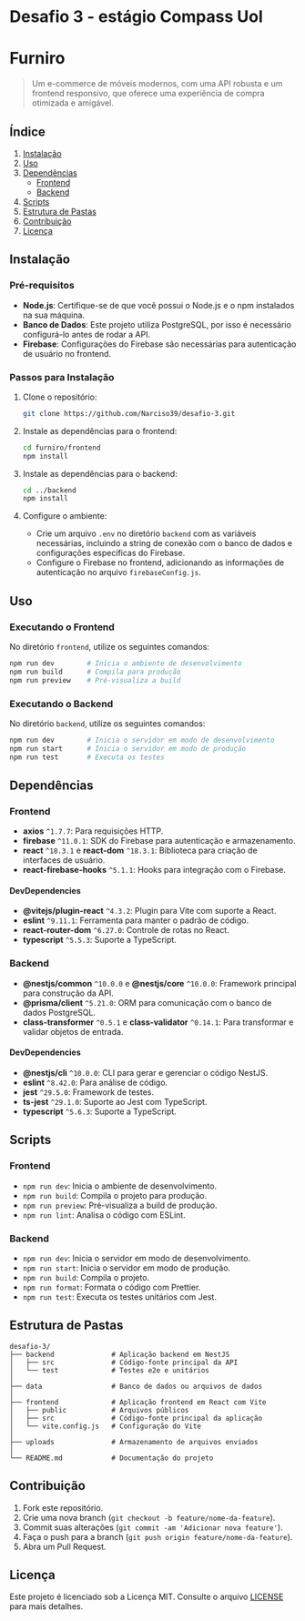 # Desafio 3 - estágio Compass Uol
# Furniro

> Um e-commerce de móveis modernos, com uma API robusta e um frontend responsivo, que oferece uma experiência de compra otimizada e amigável.

## Índice

1. [Instalação](#instalação)
2. [Uso](#uso)
3. [Dependências](#dependências)
   - [Frontend](#frontend)
   - [Backend](#backend)
4. [Scripts](#scripts)
5. [Estrutura de Pastas](#estrutura-de-pastas)
6. [Contribuição](#contribuição)
7. [Licença](#licença)

## Instalação

### Pré-requisitos

- **Node.js**: Certifique-se de que você possui o Node.js e o npm instalados na sua máquina.
- **Banco de Dados**: Este projeto utiliza PostgreSQL, por isso é necessário configurá-lo antes de rodar a API.
- **Firebase**: Configurações do Firebase são necessárias para autenticação de usuário no frontend.

### Passos para Instalação

1. Clone o repositório:
   ```bash
   git clone https://github.com/Narciso39/desafio-3.git
   ```

2. Instale as dependências para o frontend:
   ```bash
   cd furniro/frontend
   npm install
   ```

3. Instale as dependências para o backend:
   ```bash
   cd ../backend
   npm install
   ```

4. Configure o ambiente:
   - Crie um arquivo `.env` no diretório `backend` com as variáveis necessárias, incluindo a string de conexão com o banco de dados e configurações específicas do Firebase.
   - Configure o Firebase no frontend, adicionando as informações de autenticação no arquivo `firebaseConfig.js`.

## Uso

### Executando o Frontend

No diretório `frontend`, utilize os seguintes comandos:

```bash
npm run dev        # Inicia o ambiente de desenvolvimento
npm run build      # Compila para produção
npm run preview    # Pré-visualiza a build
```

### Executando o Backend

No diretório `backend`, utilize os seguintes comandos:

```bash
npm run dev        # Inicia o servidor em modo de desenvolvimento
npm run start      # Inicia o servidor em modo de produção
npm run test       # Executa os testes
```

## Dependências

### Frontend

- **axios** `^1.7.7`: Para requisições HTTP.
- **firebase** `^11.0.1`: SDK do Firebase para autenticação e armazenamento.
- **react** `^18.3.1` e **react-dom** `^18.3.1`: Biblioteca para criação de interfaces de usuário.
- **react-firebase-hooks** `^5.1.1`: Hooks para integração com o Firebase.

#### DevDependencies

- **@vitejs/plugin-react** `^4.3.2`: Plugin para Vite com suporte a React.
- **eslint** `^9.11.1`: Ferramenta para manter o padrão de código.
- **react-router-dom** `^6.27.0`: Controle de rotas no React.
- **typescript** `^5.5.3`: Suporte a TypeScript.

### Backend

- **@nestjs/common** `^10.0.0` e **@nestjs/core** `^10.0.0`: Framework principal para construção da API.
- **@prisma/client** `^5.21.0`: ORM para comunicação com o banco de dados PostgreSQL.
- **class-transformer** `^0.5.1` e **class-validator** `^0.14.1`: Para transformar e validar objetos de entrada.

#### DevDependencies

- **@nestjs/cli** `^10.0.0`: CLI para gerar e gerenciar o código NestJS.
- **eslint** `^8.42.0`: Para análise de código.
- **jest** `^29.5.0`: Framework de testes.
- **ts-jest** `^29.1.0`: Suporte ao Jest com TypeScript.
- **typescript** `^5.6.3`: Suporte a TypeScript.

## Scripts

### Frontend

- `npm run dev`: Inicia o ambiente de desenvolvimento.
- `npm run build`: Compila o projeto para produção.
- `npm run preview`: Pré-visualiza a build de produção.
- `npm run lint`: Analisa o código com ESLint.

### Backend

- `npm run dev`: Inicia o servidor em modo de desenvolvimento.
- `npm run start`: Inicia o servidor em modo de produção.
- `npm run build`: Compila o projeto.
- `npm run format`: Formata o código com Prettier.
- `npm run test`: Executa os testes unitários com Jest.

## Estrutura de Pastas

```plaintext
desafio-3/
├── backend              # Aplicação backend em NestJS
│   ├── src              # Código-fonte principal da API
│   └── test             # Testes e2e e unitários
│
├── data                 # Banco de dados ou arquivos de dados
│
├── frontend             # Aplicação frontend em React com Vite
│   ├── public           # Arquivos públicos
│   ├── src              # Código-fonte principal da aplicação
│   └── vite.config.js   # Configuração do Vite
│
├── uploads              # Armazenamento de arquivos enviados
│
└── README.md            # Documentação do projeto

```

## Contribuição

1. Fork este repositório.
2. Crie uma nova branch (`git checkout -b feature/nome-da-feature`).
3. Commit suas alterações (`git commit -am 'Adicionar nova feature'`).
4. Faça o push para a branch (`git push origin feature/nome-da-feature`).
5. Abra um Pull Request.

## Licença

Este projeto é licenciado sob a Licença MIT. Consulte o arquivo [LICENSE](./LICENSE) para mais detalhes.
